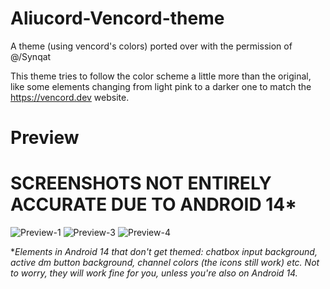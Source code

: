 # Aliucord-Vencord-theme


A theme (using vencord's colors) ported over with the permission of @/Synqat

This theme tries to follow the color scheme a little more than the original, like some elements changing from light pink to a darker one to match the https://vencord.dev website.
# Preview

# **SCREENSHOTS NOT ENTIRELY ACCURATE DUE TO ANDROID 14***


![Preview-1](https://github.com/ukivie/aliucord-vencord-theme/assets/158360149/8b6a6146-890b-4352-8851-e89399047dbb) ![Preview-3](https://github.com/ukivie/aliucord-vencord-theme/assets/158360149/280a1d6e-4296-48cf-9449-c28b094ad14a) ![Preview-4](https://github.com/ukivie/aliucord-vencord-theme/assets/158360149/97c91bfd-4580-4b86-81a8-909bcaa1f390)

**Elements in Android 14 that don't get themed: chatbox input background, active dm button background, channel colors (the icons still work) etc. 
Not to worry, they will work fine for you, unless you're also on Android 14.*

